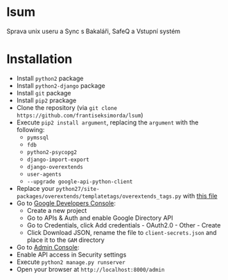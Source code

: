 # lsum
Sprava unix useru a Sync s Bakaláři, SafeQ a Vstupní systém

# Installation
- Install `python2` package
- Install `python2-django` package
- Install `git` package
- Install `pip2` prackage
- Clone the repository (via `git clone https://github.com/frantiseksimorda/lsum`)
- Execute `pip2 install argument`, replacing the `argument` with the following:
  -  `pymssql`
  -  `fdb`
  -  `python2-psycopg2`
  -  `django-import-export`
  -  `django-overextends`
  -  `user-agents`
  -  `--upgrade google-api-python-client`
- Replace your `python27/site-packages/overextends/templatetags/overextends_tags.py` with [this file](https://github.com/stephenmcd/django-overextends/blob/master/overextends/templatetags/overextends_tags.py)
- Go to [Google Developers Console](https://console.developers.google.com/):
  -  Create a new project
  -  Go to APIs & Auth and enable Google Directory API
  -  Go to Credentials, click Add credentials - OAuth2.0 - Other - Create
  -  Click Download JSON, rename the file to `client-secrets.json` and place it to the `GAM` directory
-  Go to [Admin Console](https://admin.google.com/):
  -  Enable API access in Security settings
- Execute `python2 manage.py runserver`
- Open your browser at `http://localhost:8000/admin`
